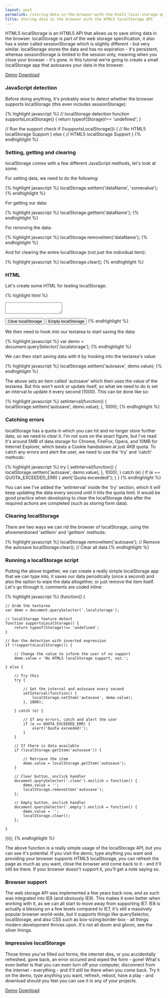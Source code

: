 ```yaml
---
layout: post
permalink: /storing-data-in-the-browser-with-the-html5-local-storage-api
title: Storing data in the browser with the HTML5 localStorage API
---
```


HTML5 localStorage is an HTML5 API that allows us to save string data in the browser. localStorage is part of the web storage specification, it also has a sister called sessionStorage which is slightly different - but very similar. localStorage stores the data and has no expiration - it's persistent, whereas sessionStorage is limited to the session only, meaning when you close your browser - it's gone. In this tutorial we're going to create a small localStorage app that autosaves your data in the browser.

<div class="download-box">
	<a href="//toddmotto.com/labs/html5-local-storage" onclick="_gaq.push(['_trackEvent', 'Click', 'Demo HTML5 localStorage, 'HTML5 localStorage Demo']);">Demo</a>
	<a href="//toddmotto.com/labs/html5-local-storage/html5-local-storage.zip" onclick="_gaq.push(['_trackEvent', 'Click', 'Download HTML5 localStorage, 'HTML5 localStorage Download']);">Download</a>
</div>

### JavaScript detection
Before doing anything, it's probably wise to detect whether the browser supports localStorage (this even includes sessionStorage):

{% highlight javascript %}
// localStorage detection
function supportsLocalStorage() {
	return typeof(Storage)!== 'undefined';
}

// Run the support check
if (!supportsLocalStorage()) {
	// No HTML5 localStorage Support
} else {
	// HTML5 localStorage Support
}
{% endhighlight %}

### Setting, getting and clearing
localStorage comes with a few different JavaScript methods, let's look at some:

For setting data, we need to do the following:

{% highlight javascript %}
localStorage.setItem('dataName', 'somevalue');
{% endhighlight %}

For getting our data:

{% highlight javascript %}
localStorage.getItem('dataName');
{% endhighlight %}

For removing the data:

{% highlight javascript %}
localStorage.removeItem('dataName');
{% endhighlight %}

And for clearing the entire localStorage (not just the individual item):

{% highlight javascript %}
localStorage.clear();
{% endhighlight %}

### HTML
Let's create some HTML for testing localStorage:

{% highlight html %}
<textarea class="localstorage"></textarea>
<button class="clear">Clear localStorage</button>
<button class="empty">Empty localStorage</button>
{% endhighlight %}

We then need to hook into our textarea to start saving the data:

{% highlight javascript %}
var demo = document.querySelector('.localstorage');
{% endhighlight %}

We can then start saving data with it by hooking into the textarea's value:

{% highlight javascript %}
localStorage.setItem('autosave', demo.value);
{% endhighlight %}

The above sets an item called 'autosave' which then uses the value of the textarea. But this won't work or update itself, so what we need to do is set an interval to update it every second (1000). This can be done like so:

{% highlight javascript %}
setInterval(function() {
	localStorage.setItem('autosave', demo.value);
}, 1000);
{% endhighlight %}

### Catching errors
localStorage has a quota in which you can hit and no longer store further data, so we need to clear it. I'm not sure on the exact figure, but I've read it's around 5MB of data storage for Chrome, FireFox, Opera, and 10MB for Internet Explorer, which beats a Cookie handsdown at just 4KB quota. To catch any errors and alert the user, we need to use the 'try' and 'catch' methods:

{% highlight javascript %}
try {
	setInterval(function() {
		localStorage.setItem('autosave', demo.value);
	}, 1000);
} catch (e) {
	if (e == QUOTA_EXCEEDED_ERR) {
		alert('Quota exceeded!');
	}
}
{% endhighlight %}

You can see I've added the 'setInterval' inside the 'try' section, which it will keep updating the data every second until it hits the quota limit. It would be good practice when developing to clear the localStorage data after the required actions are completed (such as storing form data).

### Clearing localStorage
There are two ways we can rid the browser of localStorage, using the aforementioned 'setItem' and 'getItem' methods:

{% highlight javascript %}
localStorage.removeItem('autosave'); // Remove the autosave
localStorage.clear(); // Clear all data
{% endhighlight %}

### Running a localStorage script
Putting the above together, we can create a really simple localStorage app that we can type into, it saves our data periodically (once a second) and also the option to wipe the data altogether, or just remove the item itself. Let's go through it, comments are coded inline:

{% highlight javascript %}
(function() {
	
	// Grab the textarea
	var demo = document.querySelector('.localstorage');
	
	// localStorage feature detect
	function supportsLocalStorage() {
		return typeof(Storage)!== 'undefined';
	}
	
	// Run the detection with inverted expression
	if (!supportsLocalStorage()) {
	
		// Change the value to inform the user of no support
		demo.value = 'No HTML5 localStorage support, soz.';
		
	} else {
	
		// Try this
		try {
		
			// Set the interval and autosave every second
			setInterval(function() {
				localStorage.setItem('autosave', demo.value);
			}, 1000);

		} catch (e) {
		
			// If any errors, catch and alert the user
			if (e == QUOTA_EXCEEDED_ERR) {
				alert('Quota exceeded!');
			}
		}
		
		// If there is data available
		if (localStorage.getItem('autosave')) {
		
			// Retrieve the item
			demo.value = localStorage.getItem('autosave');
		}
		
		// Clear button, onclick handler
		document.querySelector('.clear').onclick = function() {
			demo.value = '';
			localStorage.removeItem('autosave');
		};
		
		// Empty button, onclick handler
		document.querySelector('.empty').onclick = function() {
			demo.value = '';
			localStorage.clear();	
		};
		
	}
	
})();
{% endhighlight %}

The above function is a really simple usage of the localStorage API, but you can see it's potential. If you visit the demo, type anything you want and providing your browser supports HTML5 localStorage, you can refresh the page as much as you want, close the browser and come back to it - and it'll still be there. If your browser doesn't support it, you'll get a note saying so.

### Browser support
The web storage API was implemented a few years back now, and as such was integrated into IE8 (and obviously IE9). This makes it even better when working with it, as we can all start to move away from supporting IE7. IE8 is actually a blessing on a few levels compared to IE7, it's still a massively popular browser world-wide, but it supports things like querySelector, localStorage, and also CSS such as box-sizing:border-box - all things modern development thrives upon. It's not all doom and gloom, see the silver linings.

### Impressive localStorage
Those times you've filled out forms, the internet dies, or you accidentally refreshed, gone back, an error occured and wiped the form - gone! What's even better is that you can even turn off your computer, disconnect from the internet - everything - and it'll still be there when you come back. Try it on the demo, type anything you want, refresh, reboot, have a play - and download should you feel you can use it in any of your projects.

<div class="download-box">
	<a href="//toddmotto.com/labs/html5-local-storage" onclick="_gaq.push(['_trackEvent', 'Click', 'Demo HTML5 localStorage, 'HTML5 localStorage Demo']);">Demo</a>
	<a href="//toddmotto.com/labs/html5-local-storage/html5-local-storage.zip" onclick="_gaq.push(['_trackEvent', 'Click', 'Download HTML5 localStorage, 'HTML5 localStorage Download']);">Download</a>
</div>
